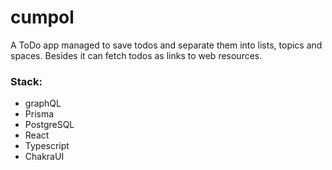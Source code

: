 # cumpol
 
 A ToDo app managed to save todos and separate them into lists, topics and spaces. Besides it can fetch todos as links to web resources.
 
 ### Stack:
 - graphQL
 - Prisma
 - PostgreSQL
 - React
 - Typescript
 - ChakraUI
